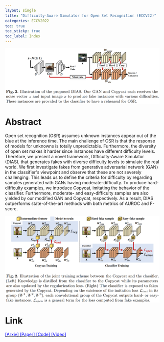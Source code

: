 ```yaml
---
layout: single
title: "Difficulty-Aware Simulator for Open Set Recognition (ECCV22)"
categories: ECCV2022
toc: true
toc_sticky: true
toc_label: Index
---
```


![](/assets/images/DIAS/overview.png)
# Abstract
Open set recognition (OSR) assumes unknown instances appear out of the blue at the inference time. The main challenge of OSR is that the response of models for unknowns is totally unpredictable. Furthermore, the diversity of open set makes it harder since instances have different difficulty levels. Therefore, we present a novel framework, DIfficulty-Aware Simulator (DIAS), that generates fakes with diverse difficulty levels to simulate the real world. We first investigate fakes from generative adversarial network (GAN) in the classifier's viewpoint and observe that these are not severely challenging. This leads us to define the criteria for difficulty by regarding samples generated with GANs having moderate-difficulty. To produce hard-difficulty examples, we introduce Copycat, imitating the behavior of the classifier. Furthermore, moderate- and easy-difficulty samples are also yielded by our modified GAN and Copycat, respectively. As a result, DIAS outperforms state-of-the-art methods with both metrics of AUROC and F-score.

![](/assets/images/DIAS/copycat.png)

# Link
<td>
<a href="https://arxiv.org/abs/2207.10024" target="_blank" rel="noopener noreferrer"> <span style="color:blue"> [Arxiv] </span></a>
<a href="https://www.ecva.net/papers/eccv_2022/papers_ECCV/papers/136850360.pdf" target="_blank" rel="noopener noreferrer"> <span style="color:blue"> [Paper]</span> </a>
<a href="https://github.com/wjun0830/Difficulty-Aware-Simulator" target="_blank" rel="noopener noreferrer"> <span style="color:blue"> [Code] </span></a>
<a href="https://www.youtube.com/watch?v=0_q9wxDIYbE&t=197s" target="_blank" rel="noopener noreferrer"> <span style="color:blue"> [Video]</span> </a> 
</td>
